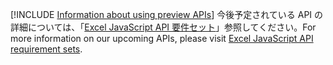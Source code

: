 [!INCLUDE [Information about using preview APIs](../includes/using-preview-apis.md)]
<span data-ttu-id="64c6a-101">今後予定されている API の詳細については、「[Excel JavaScript API 要件セット](../reference/requirement-sets/excel-preview-apis.md)」参照してください。</span><span class="sxs-lookup"><span data-stu-id="64c6a-101">For more information on our upcoming APIs, please visit [Excel JavaScript API requirement sets](../reference/requirement-sets/excel-preview-apis.md).</span></span>